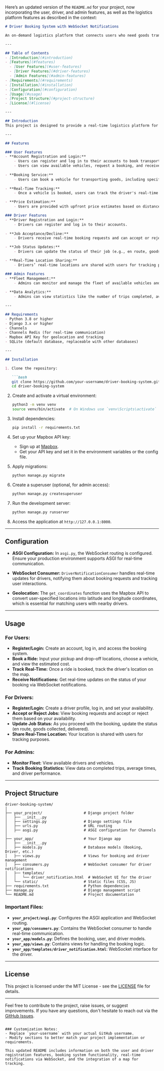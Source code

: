 Here’s an updated version of the `README.md` for your project, now incorporating the user, driver, and admin features, as well as the logistics platform features as described in the context:

```markdown
# Driver Booking System with WebSocket Notifications

An on-demand logistics platform that connects users who need goods transportation with a fleet of drivers, providing real-time availability, pricing, and tracking. The system supports high scalability, with features for both users and drivers, and real-time vehicle tracking using WebSockets and geolocation APIs.

---

## Table of Contents
- [Introduction](#introduction)
- [Features](#features)
  - [User Features](#user-features)
  - [Driver Features](#driver-features)
  - [Admin Features](#admin-features)
- [Requirements](#requirements)
- [Installation](#installation)
- [Configuration](#configuration)
- [Usage](#usage)
- [Project Structure](#project-structure)
- [License](#license)

---

## Introduction
This project is designed to provide a real-time logistics platform for users to book transportation services and track vehicles. It allows drivers to register, accept/reject delivery requests, and update the status of their job. The platform uses Django and Django Channels for WebSocket-based real-time communication, and Mapbox API for geolocation and real-time tracking.

---

## Features

### User Features
- **Account Registration and Login:**
    - Users can register and log in to their accounts to book transportation services for goods.
    - Users can view available vehicles, request a booking, and receive real-time notifications.
  
- **Booking Service:**
    - Users can book a vehicle for transporting goods, including specifying pickup and drop-off locations, vehicle type, and estimated cost.
  
- **Real-Time Tracking:**
    - Once a vehicle is booked, users can track the driver's real-time location on a map.

- **Price Estimation:**
    - Users are provided with upfront price estimates based on distance, vehicle type, and demand.

### Driver Features
- **Driver Registration and Login:**
    - Drivers can register and log in to their accounts.
  
- **Job Acceptance/Decline:**
    - Drivers receive real-time booking requests and can accept or reject the job based on availability.

- **Job Status Updates:**
    - Drivers can update the status of their job (e.g., en route, goods collected, delivered).

- **Real-Time Location Sharing:**
    - Drivers’ real-time locations are shared with users for tracking purposes using WebSockets.

### Admin Features
- **Fleet Management:**
    - Admins can monitor and manage the fleet of available vehicles and their status.
  
- **Data Analytics:**
    - Admins can view statistics like the number of trips completed, average trip time, driver performance, etc.

---

## Requirements
- Python 3.8 or higher
- Django 3.x or higher
- Channels
- Channels Redis (for real-time communication)
- Mapbox API Key for geolocation and tracking
- SQLite (default database, replaceable with other databases)

---

## Installation

1. Clone the repository:

   ```bash
   git clone https://github.com/your-username/driver-booking-system.git
   cd driver-booking-system
   ```

2. Create and activate a virtual environment:

   ```bash
   python3 -m venv venv
   source venv/bin/activate  # On Windows use `venv\Scripts\activate`
   ```

3. Install dependencies:

   ```bash
   pip install -r requirements.txt
   ```

4. Set up your Mapbox API key:
   - Sign up at [Mapbox](https://www.mapbox.com/).
   - Get your API key and set it in the environment variables or the config file.

5. Apply migrations:

   ```bash
   python manage.py migrate
   ```

6. Create a superuser (optional, for admin access):

   ```bash
   python manage.py createsuperuser
   ```

7. Run the development server:

   ```bash
   python manage.py runserver
   ```

8. Access the application at `http://127.0.0.1:8000`.

---

## Configuration

- **ASGI Configuration:** In `asgi.py`, the WebSocket routing is configured. Ensure your production environment supports ASGI for real-time communication.
  
- **WebSocket Consumer:** `DriverNotificationConsumer` handles real-time updates for drivers, notifying them about booking requests and tracking user interactions.

- **Geolocation:** The `get_coordinates` function uses the Mapbox API to convert user-specified locations into latitude and longitude coordinates, which is essential for matching users with nearby drivers.

---

## Usage

### For Users:
- **Register/Login:** Create an account, log in, and access the booking system.
- **Book a Ride:** Input your pickup and drop-off locations, choose a vehicle, and view the estimated cost.
- **Track Real-Time:** Once a ride is booked, track the driver's location on the map.
- **Receive Notifications:** Get real-time updates on the status of your booking via WebSocket notifications.

### For Drivers:
- **Register/Login:** Create a driver profile, log in, and set your availability.
- **Accept or Reject Jobs:** View booking requests and accept or reject them based on your availability.
- **Update Job Status:** As you proceed with the booking, update the status (en route, goods collected, delivered).
- **Share Real-Time Location:** Your location is shared with users for tracking purposes.

### For Admins:
- **Monitor Fleet:** View available drivers and vehicles.
- **Track Booking Statistics:** View data on completed trips, average times, and driver performance.

---

## Project Structure

```
driver-booking-system/
│
├── your_project/                   # Django project folder
│   ├── __init__.py
│   ├── settings.py                 # Django settings file
│   ├── urls.py                     # URL routing
│   ├── asgi.py                     # ASGI configuration for Channels
│
├── your_app/                       # Your Django app
│   ├── __init__.py
│   ├── models.py                   # Database models (Booking, Driver, etc.)
│   ├── views.py                    # Views for booking and driver management
│   ├── consumers.py                # WebSocket consumer for driver notifications
│   ├── templates/
│   │   └── driver_notification.html  # WebSocket UI for the driver
│   └── static/                     # Static files (CSS, JS)
├── requirements.txt                # Python dependencies
├── manage.py                       # Django management script
└── README.md                       # Project documentation
```

### Important Files:
- **`your_project/asgi.py`**: Configures the ASGI application and WebSocket routing.
- **`your_app/consumers.py`**: Contains the WebSocket consumer to handle real-time communication.
- **`your_app/models.py`**: Defines the booking, user, and driver models.
- **`your_app/views.py`**: Contains views for handling the booking logic.
- **`your_app/templates/driver_notification.html`**: WebSocket interface for the driver.

---

## License

This project is licensed under the MIT License - see the [LICENSE](LICENSE) file for details.

---

Feel free to contribute to the project, raise issues, or suggest improvements. If you have any questions, don't hesitate to reach out via the [GitHub Issues](https://github.com/your-username/driver-booking-system/issues).

```

### Customization Notes:
- Replace `your-username` with your actual GitHub username.
- Modify sections to better match your project implementation or requirements.

This updated README includes information on both the user and driver registration features, booking system functionality, real-time notifications via WebSocket, and the integration of a map for tracking.
